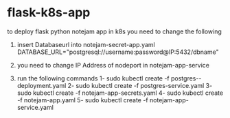 # flask-k8s-app
to deploy flask python notejam app in k8s 
 you need to change the following 
1) insert Databaseurl into notejam-secret-app.yaml 
DATABASE_URL="postgresql://username:password@IP:5432/dbname"
2) you need to change IP Address of nodeport in  notejam-app-service

3) run the following commands
1-  sudo kubectl create -f  postgres--deployment.yaml 
2-  sudo kubectl create -f  postgres-service.yaml
3-  sudo kubectl create -f  notejam-app-secrets.yaml
4-  sudo kubectl create -f  notejam-app.yaml 
5-  sudo kubectl create -f  notejam-app-service.yaml


